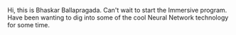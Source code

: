 Hi, this is Bhaskar Ballapragada. Can't wait to start the Immersive program. Have been wanting to dig into some of the cool Neural Network technology for some time.

